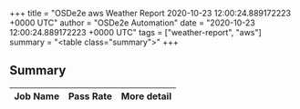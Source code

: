 +++
title = "OSDe2e aws Weather Report 2020-10-23 12:00:24.889172223 +0000 UTC"
author = "OSDe2e Automation"
date = "2020-10-23 12:00:24.889172223 +0000 UTC"
tags = ["weather-report", "aws"]
summary = "<table class=\"summary\"></table>"
+++
## Summary

| Job Name | Pass Rate | More detail |
|----------|-----------|-------------|



